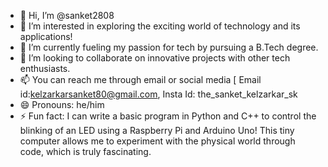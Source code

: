 - 👋 Hi, I’m @sanket2808
- 👀 I’m interested in exploring the exciting world of technology and its applications!
- 🌱 I’m currently fueling my passion for tech by pursuing a B.Tech degree.
- 💞️ I’m looking to collaborate on innovative projects with other tech enthusiasts.
- 📫 You can reach me through email or social media [ Email id:kelzarkarsanket80@gmail.com, Insta Id: the_sanket_kelzarkar_sk
- 😄 Pronouns: he/him
- ⚡ Fun fact: I can write a basic program in Python and C++ to  control the blinking of an LED using a Raspberry Pi and Arduino Uno!  This tiny computer allows me to experiment with the physical world through code, which is truly fascinating.

